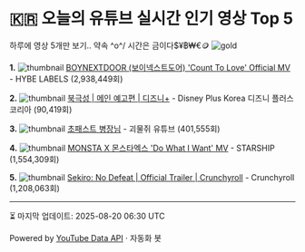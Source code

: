 # 🇰🇷 오늘의 유튜브 실시간 인기 영상 Top 5

하루에 영상 5개만 보기.. 약속 \^o^/ 
시간은 금이다$¥฿₩€🪙
![gold](https://media.tenor.com/your-gif-id.gif)


**1.** ![thumbnail](https://i.ytimg.com/vi/Dbxfo8YBkYE/default.jpg)
[BOYNEXTDOOR (보이넥스트도어) 'Count To Love' Official MV](https://youtube.com/watch?v=Dbxfo8YBkYE) - HYBE LABELS (2,938,449회)

**2.** ![thumbnail](https://i.ytimg.com/vi/_SVW5wPVXpk/default.jpg)
[북극성 | 메인 예고편 | 디즈니+](https://youtube.com/watch?v=_SVW5wPVXpk) - Disney Plus Korea 디즈니 플러스 코리아 (90,419회)

**3.** ![thumbnail](https://i.ytimg.com/vi/BDYQbyKChKI/default.jpg)
[초패스트 병장님](https://youtube.com/watch?v=BDYQbyKChKI) - 괴물쥐 유튜브 (401,555회)

**4.** ![thumbnail](https://i.ytimg.com/vi/4PGX1ZYvzvo/default.jpg)
[MONSTA X 몬스타엑스 'Do What I Want' MV](https://youtube.com/watch?v=4PGX1ZYvzvo) - STARSHIP (1,554,309회)

**5.** ![thumbnail](https://i.ytimg.com/vi/IRjuAemfaQE/default.jpg)
[Sekiro: No Defeat | Official Trailer | Crunchyroll](https://youtube.com/watch?v=IRjuAemfaQE) - Crunchyroll (1,208,063회)


---
⏳ 마지막 업데이트: 2025-08-20 06:30 UTC

Powered by [YouTube Data API](https://developers.google.com/youtube/v3/docs/videos/list) · 자동화 봇